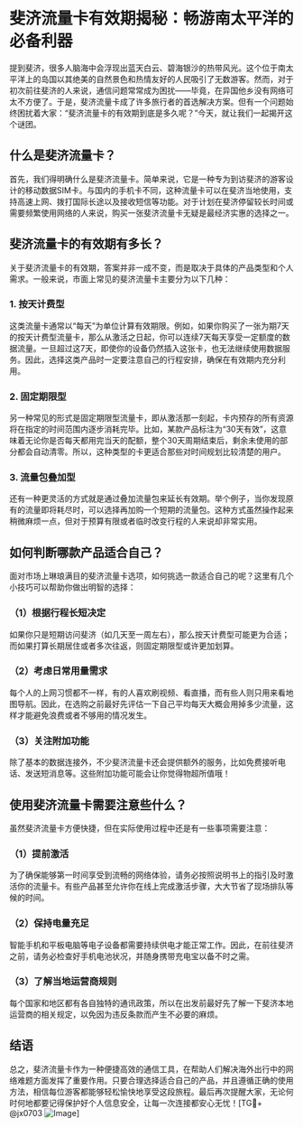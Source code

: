 # 斐济流量卡有效期揭秘：畅游南太平洋的必备利器

提到斐济，很多人脑海中会浮现出蓝天白云、碧海银沙的热带风光。这个位于南太平洋上的岛国以其绝美的自然景色和热情友好的人民吸引了无数游客。然而，对于初次前往斐济的人来说，通信问题常常成为困扰——毕竟，在异国他乡没有网络可太不方便了。于是，斐济流量卡成了许多旅行者的首选解决方案。但有一个问题始终困扰着大家：“斐济流量卡的有效期到底是多久呢？”今天，就让我们一起揭开这个谜团。

## 什么是斐济流量卡？

首先，我们得明确什么是斐济流量卡。简单来说，它是一种专为到访斐济的游客设计的移动数据SIM卡。与国内的手机卡不同，这种流量卡可以在斐济当地使用，支持高速上网、拨打国际长途以及接收短信等功能。对于计划在斐济停留较长时间或需要频繁使用网络的人来说，购买一张斐济流量卡无疑是最经济实惠的选择之一。

## 斐济流量卡的有效期有多长？

关于斐济流量卡的有效期，答案并非一成不变，而是取决于具体的产品类型和个人需求。一般来说，市面上常见的斐济流量卡主要分为以下几种：

### 1. 按天计费型
这类流量卡通常以“每天”为单位计算有效期限。例如，如果你购买了一张为期7天的按天计费型流量卡，那么从激活之日起，你可以连续7天每天享受一定额度的数据流量。一旦超过这7天，即使你的设备仍然插入这张卡，也无法继续使用数据服务。因此，选择这类产品时一定要注意自己的行程安排，确保在有效期内充分利用。

### 2. 固定期限型
另一种常见的形式是固定期限型流量卡，即从激活那一刻起，卡内预存的所有资源将在指定的时间范围内逐步消耗完毕。比如，某款产品标注为“30天有效”，这意味着无论你是否每天都用完当天的配额，整个30天周期结束后，剩余未使用的部分都会自动清零。所以，这种类型的卡更适合那些对时间规划比较清楚的用户。

### 3. 流量包叠加型
还有一种更灵活的方式就是通过叠加流量包来延长有效期。举个例子，当你发现原有的流量即将耗尽时，可以选择再加购一个短期的流量包。这种方式虽然操作起来稍微麻烦一点，但对于预算有限或者临时改变行程的人来说却非常实用。

## 如何判断哪款产品适合自己？

面对市场上琳琅满目的斐济流量卡选项，如何挑选一款适合自己的呢？这里有几个小技巧可以帮助你做出明智的选择：

### （1）根据行程长短决定
如果你只是短期访问斐济（如几天至一周左右），那么按天计费型可能更为合适；而如果打算长期居住或者多次往返，则固定期限型或许更加划算。

### （2）考虑日常用量需求
每个人的上网习惯都不一样，有的人喜欢刷视频、看直播，而有些人则只用来看地图导航。因此，在选购之前最好先评估一下自己平均每天大概会用掉多少流量，这样才能避免浪费或者不够用的情况发生。

### （3）关注附加功能
除了基本的数据连接外，不少斐济流量卡还会提供额外的服务，比如免费接听电话、发送短消息等。这些附加功能可能会让你觉得物超所值哦！

## 使用斐济流量卡需要注意些什么？

虽然斐济流量卡方便快捷，但在实际使用过程中还是有一些事项需要注意：

### （1）提前激活
为了确保能够第一时间享受到流畅的网络体验，请务必按照说明书上的指引及时激活你的流量卡。有些产品甚至允许你在线上完成激活步骤，大大节省了现场排队等候的时间。

### （2）保持电量充足
智能手机和平板电脑等电子设备都需要持续供电才能正常工作。因此，在前往斐济之前，请务必检查好手机电池状况，并随身携带充电宝以备不时之需。

### （3）了解当地运营商规则
每个国家和地区都有各自独特的通讯政策，所以在出发前最好先了解一下斐济本地运营商的相关规定，以免因为违反条款而产生不必要的麻烦。

## 结语

总之，斐济流量卡作为一种便捷高效的通信工具，在帮助人们解决海外出行中的网络难题方面发挥了重要作用。只要合理选择适合自己的产品，并且遵循正确的使用方法，相信每位游客都能够轻松愉快地享受这段旅程。最后再次提醒大家，无论何时何地都要记得保护好个人信息安全，让每一次连接都安心无忧！[TG💪+ @jx0703 ![Image](https://github.com/user-attachments/assets/dbca1d08-cadb-493c-b0ec-ad6f7a83f270)]